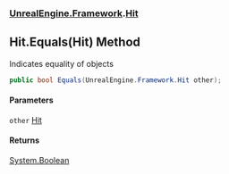 ### [UnrealEngine.Framework](UnrealEngine_Framework.md 'UnrealEngine.Framework').[Hit](Hit.md 'UnrealEngine.Framework.Hit')
## Hit.Equals(Hit) Method
Indicates equality of objects  
```csharp
public bool Equals(UnrealEngine.Framework.Hit other);
```
#### Parameters
<a name='UnrealEngine_Framework_Hit_Equals(UnrealEngine_Framework_Hit)_other'></a>
`other` [Hit](Hit.md 'UnrealEngine.Framework.Hit')  
  
#### Returns
[System.Boolean](https://docs.microsoft.com/en-us/dotnet/api/System.Boolean 'System.Boolean')  
